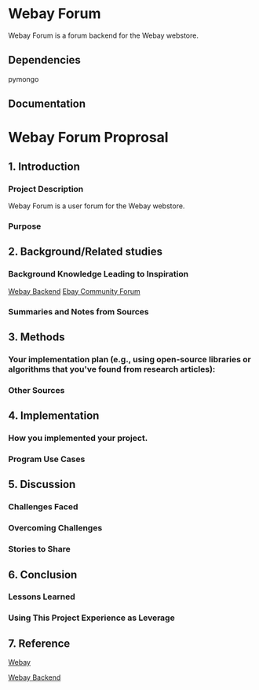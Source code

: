 # Webay Forum

Webay Forum is a forum backend for the Webay webstore.

## Dependencies

pymongo


## Documentation

# Webay Forum Proprosal

## 1. Introduction


### Project Description

<!-- Provide a project description. -->
Webay Forum is a user forum for the Webay webstore. 

### Purpose

<!-- Provide a purpose. -->

## 2. Background/Related studies

### Background Knowledge Leading to Inspiration

<!-- Provide background here. -->

[Webay Backend](https://github.com/MiguelAgueda/Webay-Backend)
[Ebay Community Forum](https://community.ebay.com/)

### Summaries and Notes from Sources

<!-- Provide notes here. Images of handwritten notes will work. -->

## 3. Methods

### Your implementation plan (e.g., using open-source libraries or algorithms that you've found from research articles):

<!-- Provide an implementation plan. -->

### Other Sources

<!-- 
Provide all sources here as soon as refrenced. 
Format: [Text to display](www.Link_to_source_here.com) 
-->

## 4. Implementation

### How you implemented your project.

<!-- Describe general implementation. -->

### Program Use Cases

<!-- Provide screenshots of program in action. -->

## 5. Discussion

### Challenges Faced

<!-- Describe challenges. Why was it a challenge? -->

### Overcoming Challenges

<!-- How were the challenges mentioned, resolved? -->

### Stories to Share

<!-- Anything to share with class? -->

## 6. Conclusion

### Lessons Learned

<!-- Lessons about processes, programming, working in a group, et. -->

### Using This Project Experience as Leverage

<!-- How will this project help you get to the next level? -->

## 7. Reference

[Webay](https://github.com/MiguelAgueda/Webay)

[Webay Backend](https://github.com/MiguelAgueda/Webay-Backend)
